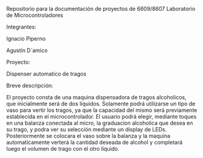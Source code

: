 Repositorio para la documentación de proyectos de
6609/8607 Laboratorio de Microcontroladores

Integrantes:

  Ignacio Piperno

  Agustín D´amico
  
Proyecto:
  
  Dispenser automatico de tragos

Breve descripción: 
  
  El proyecto consta de una maquina dispensadora de tragos alcoholicos, que inicialmente será de dos líquidos.
  Solamente podrá utilizarse un tipo de vaso para vertir los tragos, ya  que la capacidad del mismo será previamente establecida en el microcontrolador. El usuario podrá elegir, mediante toques en una balanza conectada al micro, la graduacion alcoholica que desea en su trago, y podra ver su selección mediante un display de LEDs. Posteriormente se colocara el vaso sobre la balanza y la maquina automaticamente verterá la cantidad deseada de alcohol y completará luego el volumen de trago con el otro líquido.
